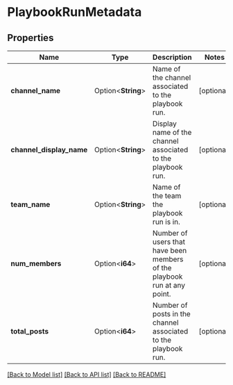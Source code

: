 # PlaybookRunMetadata

## Properties

Name | Type | Description | Notes
------------ | ------------- | ------------- | -------------
**channel_name** | Option<**String**> | Name of the channel associated to the playbook run. | [optional]
**channel_display_name** | Option<**String**> | Display name of the channel associated to the playbook run. | [optional]
**team_name** | Option<**String**> | Name of the team the playbook run is in. | [optional]
**num_members** | Option<**i64**> | Number of users that have been members of the playbook run at any point. | [optional]
**total_posts** | Option<**i64**> | Number of posts in the channel associated to the playbook run. | [optional]

[[Back to Model list]](../README.md#documentation-for-models) [[Back to API list]](../README.md#documentation-for-api-endpoints) [[Back to README]](../README.md)


